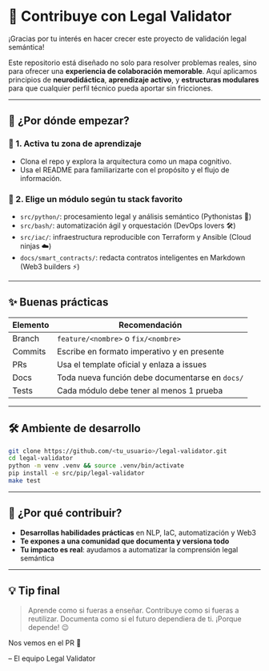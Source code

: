 # 🤝 Contribuye con Legal Validator

¡Gracias por tu interés en hacer crecer este proyecto de validación legal semántica!

Este repositorio está diseñado no solo para resolver problemas reales, sino para ofrecer una **experiencia de colaboración memorable**. Aquí aplicamos principios de **neurodidáctica**, **aprendizaje activo**, y **estructuras modulares** para que cualquier perfil técnico pueda aportar sin fricciones.

---

## 🚦 ¿Por dónde empezar?

### 🧠 1. Activa tu zona de aprendizaje
- Clona el repo y explora la arquitectura como un mapa cognitivo.
- Usa el README para familiarizarte con el propósito y el flujo de información.

### 🧩 2. Elige un módulo según tu stack favorito
- `src/python/`: procesamiento legal y análisis semántico (Pythonistas 🐍)
- `src/bash/`: automatización ágil y orquestación (DevOps lovers 🛠️)
- `src/iac/`: infraestructura reproducible con Terraform y Ansible (Cloud ninjas ☁️)
- `docs/smart_contracts/`: redacta contratos inteligentes en Markdown (Web3 builders ⚡)

---

## ✨ Buenas prácticas

| Elemento | Recomendación |
|---------|----------------|
| Branch   | `feature/<nombre>` o `fix/<nombre>` |
| Commits  | Escribe en formato imperativo y en presente |
| PRs      | Usa el template oficial y enlaza a issues |
| Docs     | Toda nueva función debe documentarse en `docs/` |
| Tests    | Cada módulo debe tener al menos 1 prueba |

---

## 🛠️ Ambiente de desarrollo

```bash
git clone https://github.com/<tu_usuario>/legal-validator.git
cd legal-validator
python -m venv .venv && source .venv/bin/activate
pip install -e src/pip/legal-validator
make test
```

---

## 🚀 ¿Por qué contribuir?

- **Desarrollas habilidades prácticas** en NLP, IaC, automatización y Web3
- **Te expones a una comunidad que documenta y versiona todo**
- **Tu impacto es real**: ayudamos a automatizar la comprensión legal semántica

---

## 💡 Tip final

> Aprende como si fueras a enseñar. Contribuye como si fueras a reutilizar. Documenta como si el futuro dependiera de ti. ¡Porque depende! 😉

Nos vemos en el PR 🎯

– El equipo Legal Validator